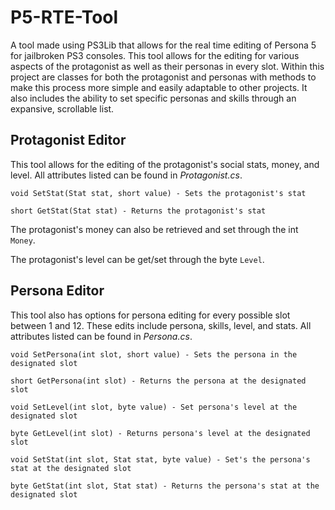 # P5-RTE-Tool
A tool made using PS3Lib that allows for the real time editing of Persona 5 for jailbroken PS3 consoles. This tool allows for the editing for various aspects of the protagonist as well as their personas in every slot. Within this project are classes for both the protagonist and personas with methods to make this process more simple and easily adaptable to other projects. It also includes the ability to set specific personas and skills through an expansive, scrollable list.
## Protagonist Editor
This tool allows for the editing of the protagonist's social stats, money, and level. All attributes listed can be found in *Protagonist.cs*.

`void SetStat(Stat stat, short value) - Sets the protagonist's stat`

`short GetStat(Stat stat) - Returns the protagonist's stat`

The protagonist's money can also be retrieved and set through the int `Money`.

The protagonist's level can be get/set through the byte `Level`.

## Persona Editor
This tool also has options for persona editing for every possible slot between 1 and 12. These edits include persona, skills, level, and stats. All attributes listed can be found in *Persona.cs*.

`void SetPersona(int slot, short value) - Sets the persona in the designated slot`

`short GetPersona(int slot) - Returns the persona at the designated slot`

`void SetLevel(int slot, byte value) - Set persona's level at the designated slot`

`byte GetLevel(int slot) - Returns persona's level at the designated slot`

`void SetStat(int slot, Stat stat, byte value) - Set's the persona's stat at the designated slot`

`byte GetStat(int slot, Stat stat) - Returns the persona's stat at the designated slot`
